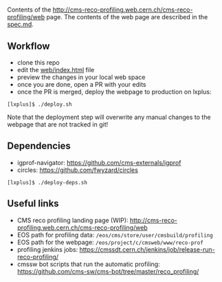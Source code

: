 #

Contents of the http://cms-reco-profiling.web.cern.ch/cms-reco-profiling/web page.
The contents of the web page are described in the [spec.md](spec.md).

## Workflow

- clone this repo
- edit the [web/index.html](web/index.html) file
- preview the changes in your local web space
- once you are done, open a PR with your edits
- once the PR is merged, deploy the webpage to production on lxplus:
```
[lxplus]$ ./deploy.sh
```
Note that the deployment step will overwrite any manual changes to the webpage that are not tracked in git!

## Dependencies

- igprof-navigator: https://github.com/cms-externals/igprof
- circles: https://github.com/fwyzard/circles
 
```
[lxplus]$ ./deploy-deps.sh
```


## Useful links

- CMS reco profiling landing page (WIP): http://cms-reco-profiling.web.cern.ch/cms-reco-profiling/web
- EOS path for profiling data: `/eos/cms/store/user/cmsbuild/profiling`
- EOS path for the webpage: `/eos/project/c/cmsweb/www/reco-prof`
- profiling jenkins jobs: https://cmssdt.cern.ch/jenkins/job/release-run-reco-profiling/
- cmssw bot scripts that run the automatic profiling: https://github.com/cms-sw/cms-bot/tree/master/reco_profiling/
